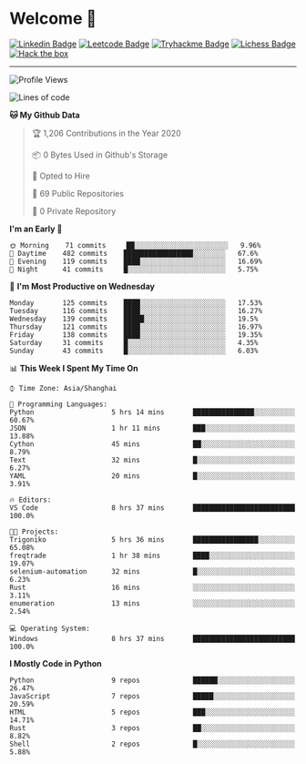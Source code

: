 # Welcome 👋

[![Linkedin Badge](https://img.shields.io/badge/-PedroTorres-blue?style=flat-square&logo=Linkedin&logoColor=white&link=https://www.linkedin.com/in/PedroTorres/)](https://www.linkedin.com/in/pedro-torres-cruz/)
[![Leetcode Badge](https://img.shields.io/badge/profile-leetcode-green)](https://leetcode.com/corfucinas/)
[![Tryhackme Badge](https://img.shields.io/badge/profile-tryhackme-blue)](https://tryhackme.com/p/Corfucinas/)
[![Lichess Badge](https://img.shields.io/badge/challenge_me-lichess-yellow)](https://lichess.org/@/Corfucinas)
[![Hack the box](https://img.shields.io/badge/hack_the_box-profile-red)](https://www.hackthebox.eu/profile/375826)

---

<!--START_SECTION:waka-->
![Profile Views](http://img.shields.io/badge/Profile%20Views-15-blue)

![Lines of code](https://img.shields.io/badge/From%20Hello%20World%20I%27ve%20Written-6.0%20million%20lines%20of%20code-blue)

**🐱 My Github Data** 

> 🏆 1,206 Contributions in the Year 2020
 > 
> 📦 0 Bytes Used in Github's Storage 
 > 
> 💼 Opted to Hire
 > 
> 📜 69 Public Repositories
 > 
> 🔑 0 Private Repository 
 > 
**I'm an Early 🐤** 

```text
🌞 Morning    71 commits     ██░░░░░░░░░░░░░░░░░░░░░░░   9.96% 
🌆 Daytime    482 commits    █████████████████░░░░░░░░   67.6% 
🌃 Evening    119 commits    ████░░░░░░░░░░░░░░░░░░░░░   16.69% 
🌙 Night      41 commits     █░░░░░░░░░░░░░░░░░░░░░░░░   5.75%

```
📅 **I'm Most Productive on Wednesday** 

```text
Monday       125 commits    ████░░░░░░░░░░░░░░░░░░░░░   17.53% 
Tuesday      116 commits    ████░░░░░░░░░░░░░░░░░░░░░   16.27% 
Wednesday    139 commits    █████░░░░░░░░░░░░░░░░░░░░   19.5% 
Thursday     121 commits    ████░░░░░░░░░░░░░░░░░░░░░   16.97% 
Friday       138 commits    ████░░░░░░░░░░░░░░░░░░░░░   19.35% 
Saturday     31 commits     █░░░░░░░░░░░░░░░░░░░░░░░░   4.35% 
Sunday       43 commits     █░░░░░░░░░░░░░░░░░░░░░░░░   6.03%

```


📊 **This Week I Spent My Time On** 

```text
⌚︎ Time Zone: Asia/Shanghai

💬 Programming Languages: 
Python                   5 hrs 14 mins       ███████████████░░░░░░░░░░   60.67% 
JSON                     1 hr 11 mins        ███░░░░░░░░░░░░░░░░░░░░░░   13.88% 
Cython                   45 mins             ██░░░░░░░░░░░░░░░░░░░░░░░   8.79% 
Text                     32 mins             █░░░░░░░░░░░░░░░░░░░░░░░░   6.27% 
YAML                     20 mins             █░░░░░░░░░░░░░░░░░░░░░░░░   3.91%

🔥 Editors: 
VS Code                  8 hrs 37 mins       █████████████████████████   100.0%

🐱‍💻 Projects: 
Trigoniko                5 hrs 36 mins       ████████████████░░░░░░░░░   65.08% 
freqtrade                1 hr 38 mins        ████░░░░░░░░░░░░░░░░░░░░░   19.07% 
selenium-automation      32 mins             █░░░░░░░░░░░░░░░░░░░░░░░░   6.23% 
Rust                     16 mins             ░░░░░░░░░░░░░░░░░░░░░░░░░   3.11% 
enumeration              13 mins             ░░░░░░░░░░░░░░░░░░░░░░░░░   2.54%

💻 Operating System: 
Windows                  8 hrs 37 mins       █████████████████████████   100.0%

```

**I Mostly Code in Python** 

```text
Python                   9 repos             ██████░░░░░░░░░░░░░░░░░░░   26.47% 
JavaScript               7 repos             █████░░░░░░░░░░░░░░░░░░░░   20.59% 
HTML                     5 repos             ███░░░░░░░░░░░░░░░░░░░░░░   14.71% 
Rust                     3 repos             ██░░░░░░░░░░░░░░░░░░░░░░░   8.82% 
Shell                    2 repos             █░░░░░░░░░░░░░░░░░░░░░░░░   5.88%

```



<!--END_SECTION:waka-->
